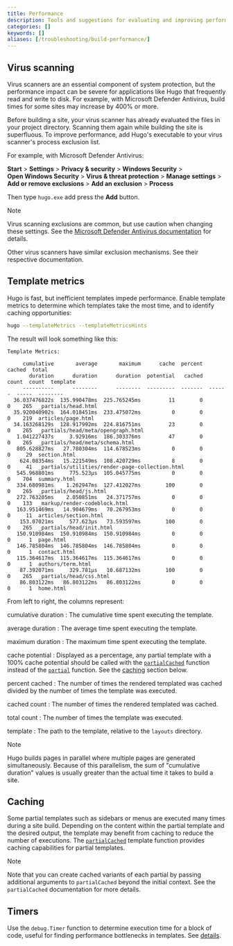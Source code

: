 ```yaml
---
title: Performance
description: Tools and suggestions for evaluating and improving performance.
categories: []
keywords: []
aliases: [/troubleshooting/build-performance/]
---
```


## Virus scanning

Virus scanners are an essential component of system protection, but the performance impact can be severe for applications like Hugo that frequently read and write to disk. For example, with Microsoft Defender Antivirus, build times for some sites may increase by 400% or more.

Before building a site, your virus scanner has already evaluated the files in your project directory. Scanning them again while building the site is superfluous. To improve performance, add Hugo's executable to your virus scanner's process exclusion list.

For example, with Microsoft Defender Antivirus:

**Start**&nbsp;> **Settings**&nbsp;> **Privacy&nbsp;&&nbsp;security**&nbsp;> **Windows&nbsp;Security**&nbsp;> **Open&nbsp;Windows&nbsp;Security**&nbsp;> **Virus&nbsp;&&nbsp;threat&nbsp;protection**&nbsp;> **Manage&nbsp;settings**&nbsp;> **Add&nbsp;or&nbsp;remove&nbsp;exclusions**&nbsp;> **Add&nbsp;an&nbsp;exclusion**&nbsp;> **Process**

Then type `hugo.exe` add press the **Add** button.

> [!note]
> Virus scanning exclusions are common, but use caution when changing these settings. See the [Microsoft Defender Antivirus documentation] for details.

Other virus scanners have similar exclusion mechanisms. See their respective documentation.

## Template metrics

Hugo is fast, but inefficient templates impede performance. Enable template metrics to determine which templates take the most time, and to identify caching opportunities:

```sh
hugo --templateMetrics --templateMetricsHints
```

The result will look something like this:

```text
Template Metrics:

     cumulative       average       maximum      cache  percent  cached  total  
       duration      duration      duration  potential   cached   count  count  template
     ----------      --------      --------  ---------  -------  ------  -----  --------
  36.037476822s  135.990478ms  225.765245ms         11        0       0    265  _partials/head.html
  35.920040902s  164.018451ms  233.475072ms          0        0       0    219  articles/page.html
  34.163268129s  128.917992ms  224.816751ms         23        0       0    265  _partials/head/meta/opengraph.html
   1.041227437s     3.92916ms  186.303376ms         47        0       0    265  _partials/head/meta/schema.html
   805.628827ms   27.780304ms  114.678523ms          0        0       0     29  section.html
    624.08354ms   15.221549ms  108.420729ms          8        0       0     41  _partials/utilities/render-page-collection.html
   545.968801ms     775.523µs  105.045775ms          0        0       0    704  summary.html
   334.680981ms    1.262947ms  127.412027ms        100        0       0    265  _partials/head/js.html
   272.763205ms    2.050851ms   24.371757ms          0        0       0    133  _markup/render-codeblock.html
   163.951469ms   14.904679ms   70.267953ms          0        0       0     11  articles/section.html
    153.07021ms     577.623µs   73.593597ms        100        0       0    265  _partials/head/init.html
   150.910984ms  150.910984ms  150.910984ms          0        0       0      1  page.html
   146.785804ms  146.785804ms  146.785804ms          0        0       0      1  contact.html
   115.364617ms  115.364617ms  115.364617ms          0        0       0      1  authors/term.html
    87.392071ms     329.781µs   10.687132ms        100        0       0    265  _partials/head/css.html
    86.803122ms   86.803122ms   86.803122ms          0        0       0      1  home.html
```

From left to right, the columns represent:

cumulative duration
: The cumulative time spent executing the template.

average duration
: The average time spent executing the template.

maximum duration
: The maximum time spent executing the template.

cache potential
: Displayed as a percentage, any partial template with a 100% cache potential should be called with the [`partialCached`] function instead of the [`partial`] function. See the [caching](#caching) section below.

percent cached
: The number of times the rendered templated was cached divided by the number of times the template was executed.

cached count
: The number of times the rendered templated was cached.

total count
: The number of times the template was executed.

template
: The path to the template, relative to the `layouts` directory.

> [!note]
> Hugo builds pages in parallel where multiple pages are generated simultaneously. Because of this parallelism, the sum of "cumulative duration" values is usually greater than the actual time it takes to build a site.

## Caching

Some partial templates such as sidebars or menus are executed many times during a site build. Depending on the content within the partial template and the desired output, the template may benefit from caching to reduce the number of executions. The [`partialCached`] template function provides caching capabilities for partial templates.

> [!note]
> Note that you can create cached variants of each partial by passing additional arguments to `partialCached` beyond the initial context. See the `partialCached` documentation for more details.

## Timers

Use the `debug.Timer` function to determine execution time for a block of code, useful for finding performance bottlenecks in templates. See&nbsp;[details](/functions/debug/timer/).

[`partial`]: /functions/partials/include/
[`partialCached`]: /functions/partials/includecached/
[Microsoft Defender Antivirus documentation]: https://support.microsoft.com/en-us/topic/how-to-add-a-file-type-or-process-exclusion-to-windows-security-e524cbc2-3975-63c2-f9d1-7c2eb5331e53
